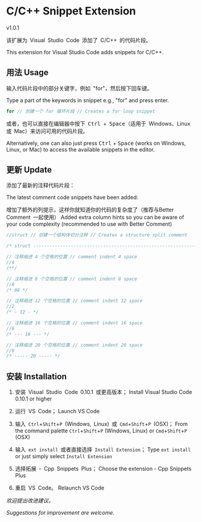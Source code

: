 # C/C++ Snippet Extension

v1.0.1

该扩展为&ensp;Visual&ensp;Studio&ensp;Code&ensp;添加了&ensp;C/C++&ensp;的代码片段。

This extension for Visual Studio Code adds snippets for C/C++.

## 用法 Usage

输入代码片段中的部分关键字，例如&ensp;"for"，然后按下回车键。

Type a part of the keywords in snippet e.g., "for" and press enter.

```cpp
for // 创建一个 for 循环片段 // Creates a for loop snippet
```

或者，也可以直接在编辑器中按下&ensp;<kbd>Ctrl</kbd>&ensp;+&ensp;<kbd>Space</kbd>（适用于&ensp;Windows、Linux&ensp;或&ensp;Mac）来访问可用的代码片段。

Alternatively, one can also just press <kbd>Ctrl</kbd> + <kbd>Space</kbd> (works on Windows, Linux, or Mac) to access the available snippets in the editor.

## 更新 Update

添加了最新的注释代码片段：

The latest comment code snippets have been added:

增加了额外的列提示，这样你就知道你的代码的复杂度了（推荐与Better&ensp;Comment&ensp;一起使用）
Added extra column hints so you can be aware of your code complexity (recommended to use with Better Comment)

```cpp
//struct // 创建一个结构体切分注释 // Creates a structure split comment

/* struct ----------------------------------------------------------------- 80 // ! ----------------------------- 120 */

// 注释缩进 4 个空格的位置 // comment indent 4 space
//4
/**/

// 注释缩进 8 个空格的位置 // comment indent 8 space
//8
/* 08 */

// 注释缩进 12 个空格的位置 // comment indent 12 space
//2
/* - 12 - */

// 注释缩进 16 个空格的位置 // comment indent 16 space
//6
/* --- 16 --- */

// 注释缩进 20 个空格的位置 // comment indent 20 space
//0
/* ----- 20 ----- */

```

## 安装 Installation

1. 安装&ensp;Visual&ensp;Studio&ensp;Code&ensp;0.10.1&ensp;或更高版本；
Install Visual Studio Code 0.10.1 or higher

2. 运行&ensp;VS&ensp;Code；
Launch VS Code

3. 输入&ensp;`Ctrl`+`Shift`+`P`&ensp;(Windows,&ensp;Linux)&ensp;或&ensp;`Cmd`+`Shift`+`P`&ensp;(OSX)；
From the command palette `Ctrl`+`Shift`+`P` (Windows, Linux) or `Cmd`+`Shift`+`P` (OSX)

4. 输入&ensp;`ext install`&ensp;或者直接选择&ensp;`Install Extension`；
Type `ext install` or just simply select `Install Extension`

5. 选择拓展&ensp;-&ensp;Cpp&ensp;Snippets&ensp;Plus；
Choose the extension - Cpp Snippets Plus

6. 重启&ensp;VS&ensp;Code。
Relaunch VS Code

*欢迎提出改进建议。*

*Suggestions for improvement are welcome.*
